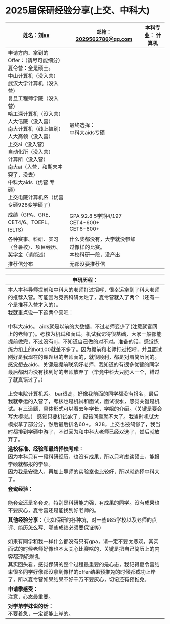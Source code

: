 # 2025届保研经验分享(上交、中科大)
|姓名：刘xx	|邮箱： 2029562786@qq.com	|本科专业： 计算机|
|-------------|--------------------------|--------------|
|申请方向、拿到的Offer：（请尽可能细分）<br>夏令营：全是硕士。<br>中山计算机（没入营）<br>武汉大学计算机（没入营）<br>复旦工程师学院（没入营）<br>哈工深计算机（没入营）<br>人大信院（没入营）<br>南大计算机（线上被刷）<br>人大高领（没入营）<br>上交ai（没入营）<br>自动化所（没入营）<br>计算所（没入营）<br>南大ai（入营，和期末冲突了，没去）<br>中科大aids（优营 专硕）<br>上交电院计算机系（优营 专硕928变学硕了）|	最终选择：<br>中科大aids专硕 | |
|成绩（GPA、GRE、CET4/6、TOEFL、IELTS）|	GPA 92.8  5学期4/197<br>CET4-600+<br>CET6-600+| |
各种赛事、科研、实习（含暑校）、项目经历、奖学金（请简述）	|什么奖都没有，大学就没参加过像样的比赛。<br>本校科研一段，没产出<br>| |
|推荐信分布 | 无都没要推荐信 | |


|**申研历程：**|
|--------|
|本人本科导师提前和中科大的老师打过招呼，很幸运拿到了科大老师的推荐入营。可能因为竞赛科研太烂了，夏令营就入了两个（还有一个是推荐入营才入的）。<br>我就重点说一下这两个营吧：<br><br>中科大aids。 aids就是以前的大数据，不过老师变少了(注意就官网上的老师了)。考核为机试和面试。机试我记得很基础，大家一般都能提前做完，不过没有oj，不知道自己做的对不对。准备的话，感觉练练力扣上的hot100就差不多了。因为提前和老师打过招呼，并且面试刚好是我现在的课题组的老师面的，就很顺利，都是对着简历问的。感觉想去aids，关键是提前联系好老师，我知道的有很多优营的同学最后都因为没有找到好的老师放弃了（毕竟中科大只能入一个，错过了就真错过了。）<br><br>上交电院计算机系。 bar很高，好像我前面的同学都没有报名，最后我就幸运的入营了，考核也是机试和面试，面试很水，感觉关键是机试。有三道题，具体形式可以看去年学长，学姐的介绍。（关键是要会写大模拟。） 感觉只要机试ak了，应该问题就不大了。我当时机试大模拟拿了部分分，然后最后排名60+。 928，上交也被鸽惨了，我当时都排到学硕中游了，不过因为和中科大老师已经双选了，然后就放弃了。|
**选校标准、经验和最终择校考虑：**<br>因为本科只有一段科研经历，也没有成果，所以只考虑读硕士，能报学硕就都报的学硕。<br>因为我是安徽人，再加上导师的实验室也比较好，所以就选择中科大了。|
**套瓷经验：**<br><br>能套瓷还是多套瓷，特别是科研能力强，有成果的同学。没有成果也不要灰心，夏令营还是能找到好老师的。|
**其他经验分享：**（比如保研的各种坑，对一些985学校以及老师的点评、简历怎么写、哪些成绩必须要保证等）<br><br>如果有同学和我一样什么都没有只有gpa，请一定不要太悲观，其实面试的时候老师好像也不太关心比赛啥的，关键是把自己简历上的内容都理解透彻。<br>其实回头看，感觉保研的整个过程最重要的是心态，我记得夏令营结束很多同学好像都没拿到像样的offer结果预推免的时候都成功上岸了，所以夏令营如果结果不好千万不要灰心，切记还有预推免。|
**申请季感受：**<br>注意，心态最重要。|
**对学弟学妹说的话：**<br>不要着急，一定都能上岸的。|